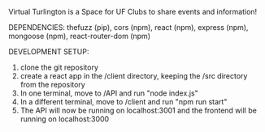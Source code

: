 Virtual Turlington is a Space for UF Clubs to share events and information!

DEPENDENCIES:
thefuzz (pip),
cors (npm),
react (npm),
express (npm),
mongoose (npm),
react-router-dom (npm)


DEVELOPMENT SETUP:
1. clone the git repository
2. create a react app in the /client directory, keeping the /src directory from the repository
3. In one terminal, move to /API and run "node index.js"
4. In a different terminal, move to /client and run "npm run start"
5. The API will now be running on localhost:3001 and the frontend will be running on localhost:3000
